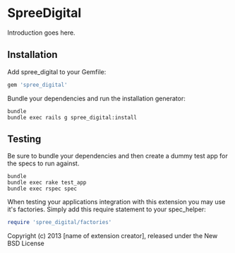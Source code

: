 SpreeDigital
============

Introduction goes here.

Installation
------------

Add spree_digital to your Gemfile:

```ruby
gem 'spree_digital'
```

Bundle your dependencies and run the installation generator:

```shell
bundle
bundle exec rails g spree_digital:install
```

Testing
-------

Be sure to bundle your dependencies and then create a dummy test app for the specs to run against.

```shell
bundle
bundle exec rake test_app
bundle exec rspec spec
```

When testing your applications integration with this extension you may use it's factories.
Simply add this require statement to your spec_helper:

```ruby
require 'spree_digital/factories'
```

Copyright (c) 2013 [name of extension creator], released under the New BSD License
